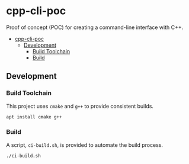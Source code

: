 # cpp-cli-poc

Proof of concept (POC) for creating a command-line interface with C++.

- [cpp-cli-poc](#cpp-cli-poc)
  - [Development](#development)
    - [Build Toolchain](#build-toolchain)
    - [Build](#build)

## Development

### Build Toolchain

This project uses `cmake` and `g++` to provide consistent builds.

```bash
apt install cmake g++
```

### Build

A script, `ci-build.sh`, is provided to automate the build process.

```bash
./ci-build.sh
```
